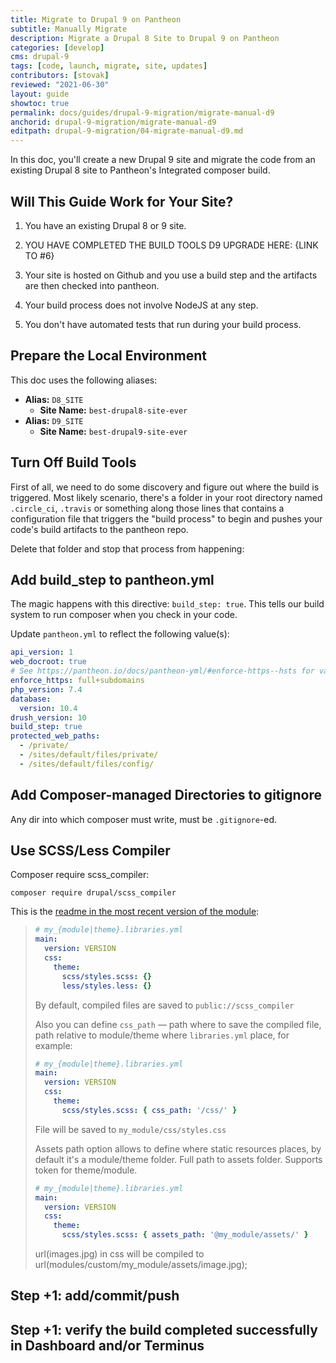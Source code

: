 ```yaml
---
title: Migrate to Drupal 9 on Pantheon
subtitle: Manually Migrate
description: Migrate a Drupal 8 Site to Drupal 9 on Pantheon
categories: [develop]
cms: drupal-9
tags: [code, launch, migrate, site, updates]
contributors: [stovak]
reviewed: "2021-06-30"
layout: guide
showtoc: true
permalink: docs/guides/drupal-9-migration/migrate-manual-d9
anchorid: drupal-9-migration/migrate-manual-d9
editpath: drupal-9-migration/04-migrate-manual-d9.md
---
```


In this doc, you'll create a new Drupal 9 site and migrate the code from an existing Drupal 8 site to Pantheon's Integrated composer build.

## Will This Guide Work for Your Site?

<Partial file="drupal-9/upgrade-site-requirements.md" />

1. You have an existing Drupal 8 or 9 site.

1. YOU HAVE COMPLETED THE BUILD TOOLS D9 UPGRADE HERE: {LINK TO #6}

1. Your site is hosted on Github and you use a build step and the artifacts are then checked into pantheon.

1. Your build process does not involve NodeJS at any step.

1. You don't have automated tests that run during your build process.

## Prepare the Local Environment

<Partial file="drupal-9/prepare-local-environment.md" />

This doc uses the following aliases:

- **Alias:** `D8_SITE`
  - **Site Name:** `best-drupal8-site-ever`
- **Alias:** `D9_SITE`
  - **Site Name:** `best-drupal9-site-ever`

## Turn Off Build Tools

First of all, we need to do some discovery and figure out where the build is triggered.
Most likely scenario, there's a folder in your root directory named `.circle_ci`, `.travis` or something along those lines that contains a configuration file that triggers the "build process" to begin and pushes your code's build artifacts to the pantheon repo.

Delete that folder and stop that process from happening:

## Add build_step to pantheon.yml

The magic happens with this directive: `build_step: true`. This tells our build system to run composer when you check in your code.

Update `pantheon.yml` to reflect the following value(s):

```yml:title=pantheon.yml
api_version: 1
web_docroot: true
# See https://pantheon.io/docs/pantheon-yml/#enforce-https--hsts for valid values.
enforce_https: full+subdomains
php_version: 7.4
database:
  version: 10.4
drush_version: 10
build_step: true
protected_web_paths:
  - /private/
  - /sites/default/files/private/
  - /sites/default/files/config/
```

## Add Composer-managed Directories to gitignore

Any dir into which composer must write, must be `.gitignore`-ed.

## Use SCSS/Less Compiler

Composer require scss_compiler:

```bash{promptUser: user}
composer require drupal/scss_compiler
```

This is the [readme in the most recent version of the module](https://www.drupal.org/project/scss_compiler):

<blockquote>

```yml
# my_{module|theme}.libraries.yml
main:
  version: VERSION
  css:
    theme:
      scss/styles.scss: {}
      less/styles.less: {}
```

By default, compiled files are saved to `public://scss_compiler`

Also you can define `css_path` — path where to save the compiled file, path relative to module/theme where `libraries.yml` place, for example:

```yml
# my_{module|theme}.libraries.yml
main:
  version: VERSION
  css:
    theme:
      scss/styles.scss: { css_path: '/css/' }
```

File will be saved to `my_module/css/styles.css`

Assets path option allows to define where static resources places, by default it's a module/theme folder. Full path to assets folder. Supports token for theme/module.

```yml
# my_{module|theme}.libraries.yml
main:
  version: VERSION
  css:
    theme:
      scss/styles.scss: { assets_path: '@my_module/assets/' }
```

url(images.jpg) in css will be compiled to
url(modules/custom/my_module/assets/image.jpg);

</blockquote>

## Step +1: add/commit/push

## Step +1: verify the build completed successfully in Dashboard and/or Terminus
